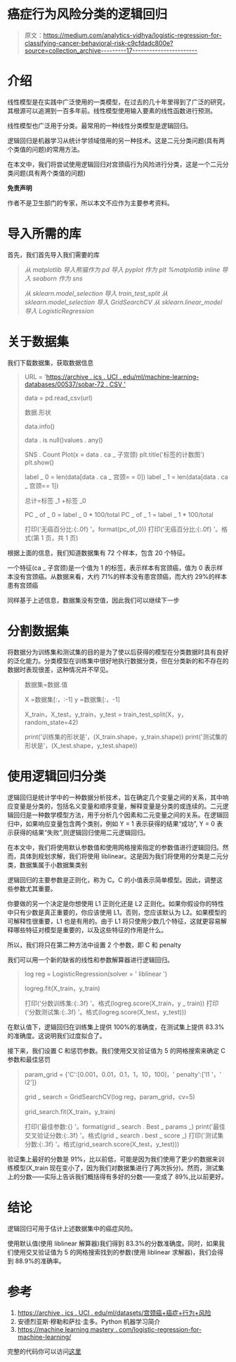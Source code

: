 # 癌症行为风险分类的逻辑回归

> 原文：<https://medium.com/analytics-vidhya/logistic-regression-for-classifying-cancer-behavioral-risk-c9cfdadc800e?source=collection_archive---------17----------------------->

# 介绍

线性模型是在实践中广泛使用的一类模型，在过去的几十年里得到了广泛的研究，其根源可以追溯到一百多年前。线性模型使用输入要素的线性函数进行预测。

线性模型也广泛用于分类。最常用的一种线性分类模型是逻辑回归。

逻辑回归是机器学习从统计学领域借用的另一种技术。这是二元分类问题(具有两个类值的问题)的常用方法。

在本文中，我们将尝试使用逻辑回归对宫颈癌行为风险进行分类，这是一个二元分类问题(具有两个类值的问题)

**免责声明**

作者不是卫生部门的专家，所以本文不应作为主要参考资料。

# 导入所需的库

首先，我们首先导入我们需要的库

> *从 matplotlib 导入熊猫作为 pd
> 导入 pyplot 作为 plt
> %matplotlib inline
> 导入 seaborn 作为 sns*
> 
> *从 sklearn.model_selection 导入 train_test_split
> 从 sklearn.model_selection 导入 GridSearchCV
> 从 sklearn.linear_model 导入 LogisticRegression*

# 关于数据集

我们下载数据集，获取数据信息

> URL = '[https://archive . ics . UCI . edu/ml/machine-learning-databases/00537/sobar-72 . CSV '](https://archive.ics.uci.edu/ml/machine-learning-databases/00537/sobar-72.csv')
> 
> data = pd.read_csv(url)
> 
> 数据.形状
> 
> data.info()
> 
> data . is null()values . any()
> 
> SNS . Count Plot(x = data . ca _ 子宫颈)
> plt.title('标签的计数图')
> plt.show()
> 
> label _ 0 = len(data[data . ca _ 宫颈= = 0])
> label _ 1 = len(data[data . ca _ 宫颈== 1])
> 
> 总计=标签 _1 +标签 _0
> 
> PC _ of _ 0 = label _ 0 * 100/total
> PC _ of _ 1 = label _ 1 * 100/total
> 
> 打印('无癌百分比:{:.0f} '。format(pc_of_0))
> 打印('无癌百分比:{:.0f} '。格式(第 1 页，共 1 页)

根据上面的信息，我们知道数据集有 72 个样本，包含 20 个特征。

一个特征(ca _ 子宫颈)是一个值为 1 的标签，表示样本有宫颈癌，值为 0 表示样本没有宫颈癌。从数据来看，大约 71%的样本没有患宫颈癌，而大约 29%的样本患有宫颈癌

同样基于上述信息，数据集没有空值，因此我们可以继续下一步

# 分割数据集

将数据分为训练集和测试集的目的是为了使以后获得的模型在分类数据时具有良好的泛化能力。分类模型在训练集中很好地执行数据分类，但在分类新的和不存在的数据时表现很差，这种情况并不罕见。

> 数据集=数据.值
> 
> X =数据集[:，:-1]
> y =数据集[:，-1]
> 
> X_train，X_test，y_train，y_test = train_test_split(X，y，random_state=42)
> 
> print('训练集的形状是'，(X_train.shape，y_train.shape))
> print('测试集的形状是'，(X_test.shape，y_test.shape))

# 使用逻辑回归分类

逻辑回归是统计学中的一种数据分析技术，旨在确定几个变量之间的关系，其中响应变量是分类的，包括名义变量和顺序变量，解释变量是分类的或连续的。二元逻辑回归是一种数学模型方法，用于分析几个因素和二元变量之间的关系。在逻辑回归中，如果响应变量包含两个类别，例如 Y = 1 表示获得的结果“成功”, Y = 0 表示获得的结果“失败”,则逻辑回归使用二元逻辑回归。

在本文中，我们将使用默认参数值和使用网格搜索指定的参数值进行逻辑回归。然而，具体到规划求解，我们将使用 liblinear。这是因为我们将使用的分类是二元分类，数据集属于小数据集类别

逻辑回归的主要参数是正则化，称为 C。C 的小值表示简单模型。因此，调整这些参数尤其重要。

你要做的另一个决定是你想使用 L1 正则化还是 L2 正则化。如果你假设你的特性中只有少数是真正重要的，你应该使用 L1。否则，您应该默认为 L2。如果模型的可解释性很重要，L1 也是有用的。由于 L1 将只使用少数几个特征，这就更容易解释哪些特征对模型是重要的，以及这些特征的作用是什么。

所以，我们将只在第二种方法中设置 2 个参数，即 C 和 penalty

我们可以用一个新的缺省的线性和参数解算器进行逻辑回归。

> log reg = LogisticRegression(solver = ' liblinear ')
> 
> logreg.fit(X_train，y_train)
> 
> 打印('分数训练集:{:.3f} '。格式(logreg.score(X_train，y _ train))
> 打印('分数测试集:{:.3f} '。格式(logreg.score(X_test，y_test)))

在默认值下，逻辑回归在训练集上提供 100%的准确度，在测试集上提供 83.3%的准确度。这说明我们过度拟合了。

接下来，我们设置 C 和惩罚参数。我们使用交叉验证值为 5 的网格搜索来确定 C 参数和最佳惩罚

> param_grid = {'C':[0.001，0.01，0.1，1，10，100]，' penalty':['l1 '，' l2']}
> 
> grid _ search = GridSearchCV(log reg，param_grid，cv=5)
> 
> grid_search.fit(X_train，y_train)
> 
> 打印('最佳参数:{} '。format(grid _ search . Best _ params _)
> print('最佳交叉验证分数:{:.3f} '。格式(grid _ search . best _ score _)
> 打印('测试集分数:{:.3f} '。格式(grid_search.score(X_test，y_test)))

验证集上最好的分数是 91%，比以前低，可能是因为我们使用了更少的数据来训练模型(X_train 现在变小了，因为我们对数据集进行了两次拆分)。然而，测试集上的分数——实际上告诉我们概括得有多好的分数——变成了 89%,比以前更好。

# 结论

逻辑回归可用于估计上述数据集中的癌症风险。

使用默认值(使用 liblinear 解算器)我们得到 83.3%的分数准确度。同时，如果我们使用交叉验证值为 5 的网格搜索找到的参数(使用 liblinear 求解器)，我们会得到 88.9%的准确率。

# 参考

1.  [https://archive . ics . UCI . edu/ml/datasets/宫颈癌+癌症+行为+风险](https://archive.ics.uci.edu/ml/datasets/Cervical+Cancer+Behavior+Risk)
2.  安德烈亚斯·穆勒和萨拉·圭多。Python 机器学习简介
3.  [https://machine learning mastery . com/logistic-regression-for-machine-learning/](https://machinelearningmastery.com/logistic-regression-for-machine-learning/)

完整的代码你可以访问[这里](https://github.com/dhiboen/Project/blob/main/Untitled3.ipynb)